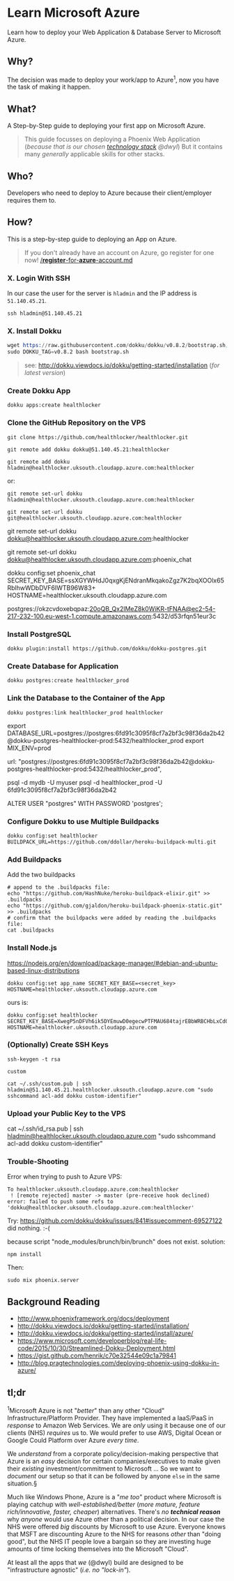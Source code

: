 # Learn Microsoft Azure

Learn how to deploy your Web Application &amp;
Database Server to Microsoft Azure.

## Why?

The decision was made to deploy your work/app to Azure<sup>1</sup>,
now you have the task of making it happen.

## What?

A Step-by-Step guide to deploying your first app on Microsoft Azure.

> This guide focusses on deploying a Phoenix Web Application
(_because that is our chosen
[technology stack](https://github.com/dwyl/technology-stack) @dwyl_)
But it contains many _generally_ applicable skills for other stacks.

## Who?

Developers who need to deploy to Azure
because their client/employer requires them to.

## How?

This is a step-by-step guide to deploying an App on Azure.

> If you don't already have an account on Azure,
go register for one now!
[/**register**-for-**azure**-account.md](https://github.com/dwyl/learn-microsoft-azure/blob/master/register-for-azure-account.md)


### X. Login With SSH


In our case the user for the server is `hladmin`
and the IP address is `51.140.45.21`.

```
ssh hladmin@51.140.45.21
```



### X. Install Dokku

```s
wget https://raw.githubusercontent.com/dokku/dokku/v0.8.2/bootstrap.sh;
sudo DOKKU_TAG=v0.8.2 bash bootstrap.sh
```

> see: http://dokku.viewdocs.io/dokku/getting-started/installation
(_for latest version_)


### Create Dokku App

```
dokku apps:create healthlocker
```

### Clone the GitHub Repository on the VPS


```
git clone https://github.com/healthlocker/healthlocker.git
```

```
git remote add dokku dokku@51.140.45.21:healthlocker
```

```
git remote add dokku hladmin@healthlocker.uksouth.cloudapp.azure.com:healthlocker
```
or:

```
git remote set-url dokku hladmin@healthlocker.uksouth.cloudapp.azure.com:healthlocker
```

```
git remote set-url dokku git@healthlocker.uksouth.cloudapp.azure.com:healthlocker
```

git remote set-url dokku dokku@healthlocker.uksouth.cloudapp.azure.com:healthlocker


git remote set-url dokku dokku@healthlocker.uksouth.cloudapp.azure.com:phoenix_chat

dokku config:set phoenix_chat SECRET_KEY_BASE=ssXGYWHdJ0qxgKjENdranMkqakoZgz7K2bqXOOlx65RblhwWDbDVF6IWTB96W83+ HOSTNAME=healthlocker.uksouth.cloudapp.azure.com

postgres://okzcvdoxebqpaz:20oQB_Qx2lMeZ8k0WiKR-tFNAA@ec2-54-217-232-100.eu-west-1.compute.amazonaws.com:5432/d53rfqn51eur3c



### Install PostgreSQL

```
dokku plugin:install https://github.com/dokku/dokku-postgres.git
```

### Create Database for Application

```
dokku postgres:create healthlocker_prod
```

### Link the Database to the Container of the App

```
dokku postgres:link healthlocker_prod healthlocker
```
export DATABASE_URL=postgres://postgres:6fd91c3095f8cf7a2bf3c98f36da2b42@dokku-postgres-healthlocker-prod:5432/healthlocker_prod
export MIX_ENV=prod

url: "postgres://postgres:6fd91c3095f8cf7a2bf3c98f36da2b42@dokku-postgres-healthlocker-prod:5432/healthlocker_prod",

psql -d mydb -U myuser
psql -d healthlocker_prod -U 6fd91c3095f8cf7a2bf3c98f36da2b42

ALTER USER "postgres" WITH PASSWORD 'postgres';

### Configure Dokku to use Multiple Buildpacks

```
dokku config:set healthlocker BUILDPACK_URL=https://github.com/ddollar/heroku-buildpack-multi.git
```

### Add Buildpacks

Add the two buildpacks
```
# append to the .buildpacks file:
echo "https://github.com/HashNuke/heroku-buildpack-elixir.git" >> .buildpacks
echo "https://github.com/gjaldon/heroku-buildpack-phoenix-static.git" >> .buildpacks
# confirm that the buildpacks were added by reading the .buildpacks file:
cat .buildpacks
```

### Install Node.js

https://nodejs.org/en/download/package-manager/#debian-and-ubuntu-based-linux-distributions

```
dokku config:set app_name SECRET_KEY_BASE=<secret_key> HOSTNAME=healthlocker.uksouth.cloudapp.azure.com  
```

ours is:
```
dokku config:set healthlocker SECRET_KEY_BASE=XwegP5nDFVh6ik5DYEmuwD0egecwPTFMAU684tajrEBbWRBCHbLxCd0J98auGH7m HOSTNAME=healthlocker.uksouth.cloudapp.azure.com  
```
<!-- Azur3sucks2017 -->

### (Optionally) Create SSH Keys

```
ssh-keygen -t rsa
```

```
custom
```

```
cat ~/.ssh/custom.pub | ssh hladmin@51.140.45.21.healthlocker.uksouth.cloudapp.azure.com "sudo sshcommand acl-add dokku custom-identifier"  
```

### Upload your Public Key to the VPS

cat ~/.ssh/id_rsa.pub | ssh hladmin@healthlocker.uksouth.cloudapp.azure.com "sudo sshcommand acl-add dokku custom-identifier"


### Trouble-Shooting

Error when trying to push to Azure VPS:
```
To healthlocker.uksouth.cloudapp.azure.com:healthlocker
 ! [remote rejected] master -> master (pre-receive hook declined)
error: failed to push some refs to 'dokku@healthlocker.uksouth.cloudapp.azure.com:healthlocker'
```

Try:
https://github.com/dokku/dokku/issues/841#issuecomment-69527122
did nothing. :-(


because script "node_modules/brunch/bin/brunch" does not exist.
solution:
```
npm install
```

Then:
```
sudo mix phoenix.server
```

## Background Reading

+ http://www.phoenixframework.org/docs/deployment
+ http://dokku.viewdocs.io/dokku/getting-started/installation/
+ http://dokku.viewdocs.io/dokku/getting-started/install/azure/
+ https://www.microsoft.com/developerblog/real-life-code/2015/10/30/Streamlined-Dokku-Deployment.html
+ https://gist.github.com/henrik/c70e32544e09c1a79841
+ http://blog.pragtechnologies.com/deploying-phoenix-using-dokku-in-azure/

## tl;dr

<sup>1</sup>Microsoft Azure is not "_better_" than any other "Cloud"
Infrastructure/Platform Provider.
They have implemented a IaaS/PaaS in _response_ to Amazon Web Services.
We are _only_ using it because one of our clients (NHS) _requires_ us to.
We would prefer to use AWS, Digital Ocean
or Google Could Platform over Azure _every time_.

We _understand_ from a corporate policy/decision-making perspective
that Azure is an _easy_ decision for certain companies/executives
 to make given their _existing_ investment/commitment to Microsoft ...
 So we want to _document_ our setup so that it can be followed
 by anyone `else` in the same situation.§

Much like Windows Phone, Azure is a "_me too_" product where Microsoft
is playing catchup with _well-established/better_
(_more mature, feature rich/innovative, faster, cheaper_) alternatives.
There's _no_ ***technical reason*** why _anyone_ would use Azure
other than a political decision.
In our case the NHS were offered _big_ discounts by Microsoft to use Azure.
Everyone knows that MSFT are discounting Azure to the NHS for reasons
_other_ than "doing good", but the NHS IT people love a bargain so they are
investing huge amounts of time locking themselves into the Microsoft "Cloud".

At least all the apps that _we_ (@dwyl) build are designed to be
"infrastructure agnostic" (_i.e. no "lock-in"_).
